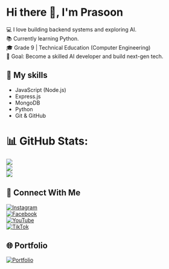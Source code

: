 # Hi there 👋, I'm Prasoon

💻 I love building backend systems and exploring AI.  
📚 Currently learning Python.  
🎓 Grade 9 | Technical Education (Computer Engineering)  
🎯 Goal: Become a skilled AI developer and build next-gen tech.

## 🚀 My skills
- JavaScript (Node.js)
- Express.js
- MongoDB
- Python
- Git & GitHub
# 📊 GitHub Stats:
![](https://github-readme-stats.vercel.app/api?username=prasoonkandel&theme=dark&hide_border=false&include_all_commits=true&count_private=false)<br/>
![](https://nirzak-streak-stats.vercel.app/?user=prasoonkandel&theme=dark&hide_border=false)<br/>
![](https://github-readme-stats.vercel.app/api/top-langs/?username=prasoonkandel&theme=dark&hide_border=false&include_all_commits=true&count_private=false&layout=compact)



## 🔗 Connect With Me

[![Instagram](https://img.shields.io/badge/-Instagram-E4405F?style=for-the-badge&logo=instagram&logoColor=white)](https://instagram.com/prasoonkandel)  
[![Facebook](https://img.shields.io/badge/-Facebook-1877F2?style=for-the-badge&logo=facebook&logoColor=white)](https://facebook.com/prasoonkandel68)  
[![YouTube](https://img.shields.io/badge/-YouTube-FF0000?style=for-the-badge&logo=youtube&logoColor=white)](https://youtube.com/@prasoonkandel)  
[![TikTok](https://img.shields.io/badge/-TikTok-000000?style=for-the-badge&logo=tiktok&logoColor=white)](https://tiktok.com/@prasoonkandel)

## 🌐 Portfolio
[![Portfolio](https://img.shields.io/badge/Portfolio-prasoonkandel.netlify.app-blue?style=for-the-badge&logo=google-chrome&logoColor=white)](https://prasoonkandel.netlify.app)
